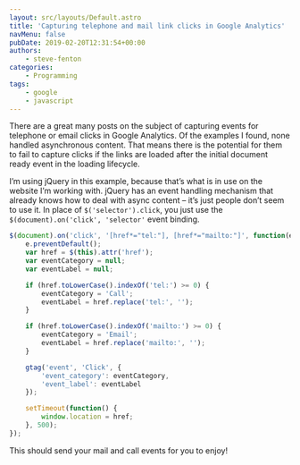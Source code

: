 ```yaml
---
layout: src/layouts/Default.astro
title: 'Capturing telephone and mail link clicks in Google Analytics'
navMenu: false
pubDate: 2019-02-20T12:31:54+00:00
authors:
    - steve-fenton
categories:
    - Programming
tags:
    - google
    - javascript
---
```


There are a great many posts on the subject of capturing events for telephone or email clicks in Google Analytics. Of the examples I found, none handled asynchronous content. That means there is the potential for them to fail to capture clicks if the links are loaded after the initial document ready event in the loading lifecycle.

I’m using jQuery in this example, because that’s what is in use on the website I’m working with. jQuery has an event handling mechanism that already knows how to deal with async content – it’s just people don’t seem to use it. In place of `$('selector').click`, you just use the `$(document).on('click', 'selector'` event binding.

```javascript
$(document).on('click', '[href*="tel:"], [href*="mailto:"]', function(e) {
    e.preventDefault();
    var href = $(this).attr('href');
    var eventCategory = null;
    var eventLabel = null;

    if (href.toLowerCase().indexOf('tel:') >= 0) {
        eventCategory = 'Call';
        eventLabel = href.replace('tel:', '');
    }

    if (href.toLowerCase().indexOf('mailto:') >= 0) {
        eventCategory = 'Email';
        eventLabel = href.replace('mailto:', '');
    }

    gtag('event', 'Click', {
        'event_category': eventCategory,
        'event_label': eventLabel
    });

    setTimeout(function() {
        window.location = href;
    }, 500);
});
```

This should send your mail and call events for you to enjoy!